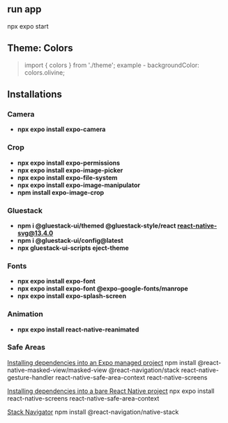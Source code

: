 ## run app

npx expo start

## Theme: Colors

> import { colors } from './theme';
> example - backgroundColor: colors.olivine;

## Installations

### Camera

- **npx expo install expo-camera**

### Crop

- **npx expo install expo-permissions**
- **npx expo install expo-image-picker**
- **npx expo install expo-file-system**
- **npx expo install expo-image-manipulator**
- **npm install expo-image-crop**

### Gluestack

- **npm i @gluestack-ui/themed @gluestack-style/react react-native-svg@13.4.0**
- **npm i @gluestack-ui/config@latest**
- **npx gluestack-ui-scripts eject-theme**

### Fonts

- **npx expo install expo-font**
- **npx expo install expo-font @expo-google-fonts/manrope**
- **npx expo install expo-splash-screen**

### Animation

- **npx expo install react-native-reanimated**

### Safe Areas

[Installing dependencies into an Expo managed project](https://reactnavigation.org/docs/5.x/getting-started/)
npm install @react-native-masked-view/masked-view @react-navigation/stack react-native-gesture-handler react-native-safe-area-context react-native-screens

[Installing dependencies into a bare React Native project](https://reactnavigation.org/docs/getting-started/)
npx expo install react-native-screens react-native-safe-area-context

[Stack Navigator](https://reactnavigation.org/docs/native-stack-navigator/)
npm install @react-navigation/native-stack
